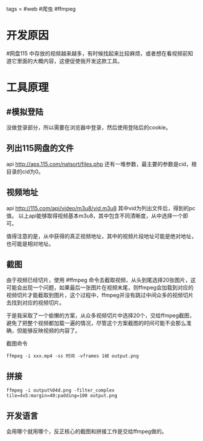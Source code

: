 tags = #web #爬虫 #ffmpeg 
# 开发原因
 #网盘115 中存放的视频越来越多，有时候找起来比较麻烦，或者想在看视频前知道它里面的大概内容，这便促使我开发这款工具。

# 工具原理
## #模拟登陆
没做登录部分，所以需要在浏览器中登录，然后使用登陆后的cookie。

## 列出115网盘的文件
api http://aps.115.com/natsort/files.php
还有一堆参数，最主要的参数是cid，根目录的cid为0。

## 视频地址
api http://115.com/api/video/m3u8/vid.m3u8
其中vid为列出文件后，得到的pc值。
以上api能够取得视频基本m3u8，其中包含不同清晰度，从中选择一个即可。

值得注意的是，从中获得的真正视频地址，其中的视频片段地址可能是绝对地址，也可能是相对地址。

## 截图
由于视频已经切片，使用 #ffmpeg 命令去截取视频，从头到尾选择20张图片，这可能会出现一个问题，如果最后一张图片在视频末尾，则ffmpeg会加载到对应的视频切片才能截取到图片，这个过程中，ffmpeg并没有跳过中间众多的视频切片去找到对应的视频切片。

于是我采取了一个偷懒的方案，从众多视频切片中选择20个，交给ffmpeg截图，避免了把整个视频都加载一遍的情况，尽管这个方案截图的时间可能不会那么准确，但能够反映视频的内容了。

截图命令
```
ffmpeg -i xxx.mp4 -ss 时间 -vframes 1帧 output.png
```

## 拼接
```
ffmpeg -i output%04d.png -filter_complex tile=4x5:margin=40:padding=100 output.png
```

## 开发语言
会用哪个就用哪个，反正核心的截图和拼接工作是交给ffmpeg做的。